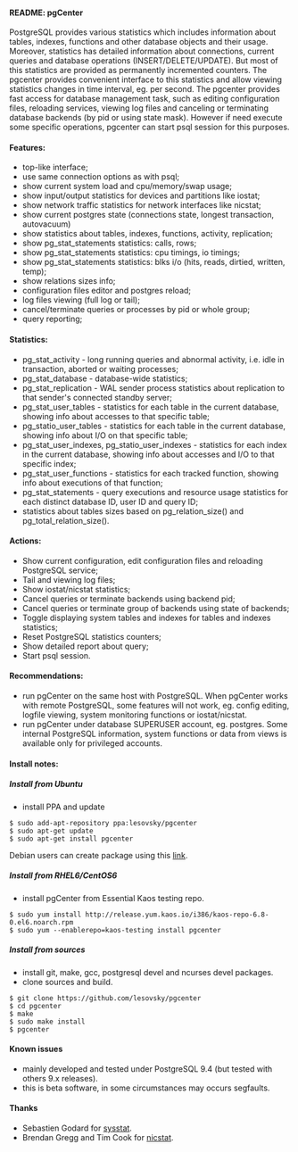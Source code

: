 #### README: pgCenter

PostgreSQL provides various statistics which includes information about tables, indexes, functions and other database objects and their usage. Moreover, statistics has detailed information about connections, current queries and database operations (INSERT/DELETE/UPDATE). But most of this statistics are  provided as permanently incremented counters. The pgcenter provides convenient interface to this statistics and allow viewing statistics changes in time interval, eg. per second. The pgcenter provides fast access for database management task, such as editing configuration files, reloading services, viewing log files and canceling or terminating database backends (by pid or using state mask). However if need execute some specific operations, pgcenter can start psql session for this purposes.

#### Features:
- top-like interface;
- use same connection options as with psql;
- show current system load and cpu/memory/swap usage;
- show input/output statistics for devices and partitions like iostat;
- show network traffic statistics for network interfaces like nicstat;
- show current postgres state (connections state, longest transaction, autovacuum)
- show statistics about tables, indexes, functions, activity, replication;
- show pg_stat_statements statistics: calls, rows;
- show pg_stat_statements statistics: cpu timings, io timings;
- show pg_stat_statements statistics: blks i/o (hits, reads, dirtied, written, temp);
- show relations sizes info;
- configuration files editor and postgres reload;
- log files viewing (full log or tail);
- cancel/terminate queries or processes by pid or whole group;
- query reporting;

#### Statistics:
- pg_stat_activity - long running queries and abnormal activity, i.e. idle in transaction, aborted or waiting processes;
- pg_stat_database - database-wide statistics;
- pg_stat_replication - WAL sender process statistics about replication to that sender's connected standby server;
- pg_stat_user_tables - statistics for each table in the current database, showing info about accesses to that specific table;
- pg_statio_user_tables - statistics for each table in the current database, showing info about I/O on that specific table;
- pg_stat_user_indexes, pg_statio_user_indexes - statistics for each index in the current database, showing info about accesses and I/O to that specific index;
- pg_stat_user_functions -  statistics for each tracked function, showing info about executions of that function;
- pg_stat_statements - query executions and resource usage statistics for each distinct database ID, user ID and query ID;
- statistics about tables sizes based on pg_relation_size() and pg_total_relation_size().

#### Actions:
- Show current configuration, edit configuration files and reloading PostgreSQL service;
- Tail and viewing log files;
- Show iostat/nicstat statistics;
- Cancel queries or terminate backends using backend pid;
- Cancel queries or terminate group of backends using state of backends;
- Toggle displaying system tables and indexes for tables and indexes statistics;
- Reset PostgreSQL statistics counters;
- Show detailed report about query;
- Start psql session.

#### Recommendations:
- run pgCenter on the same host with PostgreSQL. When pgCenter works with remote PostgreSQL, some features will not work, eg. config editing, logfile viewing, system monitoring functions or iostat/nicstat.
- run pgCenter under database SUPERUSER account, eg. postgres. Some internal PostgreSQL information, system functions or data from views is available only for privileged accounts.

#### Install notes:

##### Install from Ubuntu
- install PPA and update
```
$ sudo add-apt-repository ppa:lesovsky/pgcenter
$ sudo apt-get update
$ sudo apt-get install pgcenter
```
Debian users can create package using this [link](https://wiki.debian.org/CreatePackageFromPPA).

##### Install from RHEL6/CentOS6
- install pgCenter from Essential Kaos testing repo.
```
$ sudo yum install http://release.yum.kaos.io/i386/kaos-repo-6.8-0.el6.noarch.rpm
$ sudo yum --enablerepo=kaos-testing install pgcenter
```

##### Install from sources
- install git, make, gcc, postgresql devel and ncurses devel packages.
- clone sources and build.
```
$ git clone https://github.com/lesovsky/pgcenter
$ cd pgcenter
$ make
$ sudo make install
$ pgcenter
```

#### Known issues
- mainly developed and tested under PostgreSQL 9.4 (but tested with others 9.x releases).
- this is beta software, in some circumstances may occurs segfaults.

#### Thanks
- Sebastien Godard for [sysstat](https://github.com/sysstat/sysstat).
- Brendan Gregg and Tim Cook for [nicstat](http://sourceforge.net/projects/nicstat/).
